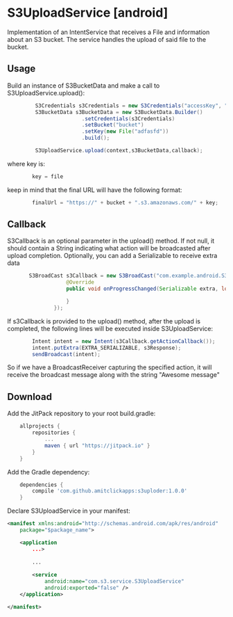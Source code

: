 # S3UploadService [android]
Implementation of an IntentService that receives a File and information about an S3 bucket. The service handles the upload of said file to the bucket.

Usage
--------
Build an instance of S3BucketData and make a call to S3UploadService.upload():
```java
         S3Credentials s3Credentials = new S3Credentials("accessKey", "secretKey");
         S3BucketData s3BucketData = new S3BucketData.Builder()
                        .setCredentials(s3Credentials)
                        .setBucket("bucket")
                        .setKey(new File("adfasfd"))
                        .build();

         S3UploadService.upload(context,s3BucketData,callback);
```
where key is:
```java
        key = file
```

keep in mind that the final URL will have the following format:
```java
        finalUrl = "https://" + bucket + ".s3.amazonaws.com/" + key;
```

Callback
--------
S3Callback is an optional parameter in the upload() method. If not null, it should contain a String indicating what action will be broadcasted after upload completion. Optionally, you can add a Serializable to receive extra data

```java
       S3BroadCast s3Callback = new S3BroadCast("com.example.android.S3_UPLOAD_COMPLETED", extra, new S3BroadCast.S3Callback() {
                   @Override
                   public void onProgressChanged(Serializable extra, long bytesCurrent, long bytesTotal) {

                   }
               });
```
If s3Callback is provided to the upload() method, after the upload is completed, the following lines will be executed inside S3UploadService:
```java
        Intent intent = new Intent(s3Callback.getActionCallback());
        intent.putExtra(EXTRA_SERIALIZABLE, s3Response);
        sendBroadcast(intent);
```
So if we have a BroadcastReceiver capturing the specified action, it will receive the broadcast message along with the string "Awesome message"

Download
--------
Add the JitPack repository to your root build.gradle:

```groovy
	allprojects {
		repositories {
			...
			maven { url "https://jitpack.io" }
		}
	}
```
Add the Gradle dependency:
```groovy
	dependencies {
		compile 'com.github.amitclickapps:s3uploder:1.0.0'
	}
```
Declare S3UploadService in your manifest:
```xml
<manifest xmlns:android="http://schemas.android.com/apk/res/android"
    package="$package_name">

    <application
        ...>
        
        ...
        
        <service
            android:name="com.s3.service.S3UploadService"
            android:exported="false" />
    </application>

</manifest>

```
